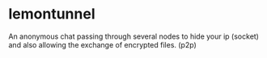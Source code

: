 # lemontunnel
An anonymous chat passing through several nodes to hide your ip (socket) and also allowing the exchange of encrypted files. (p2p)
